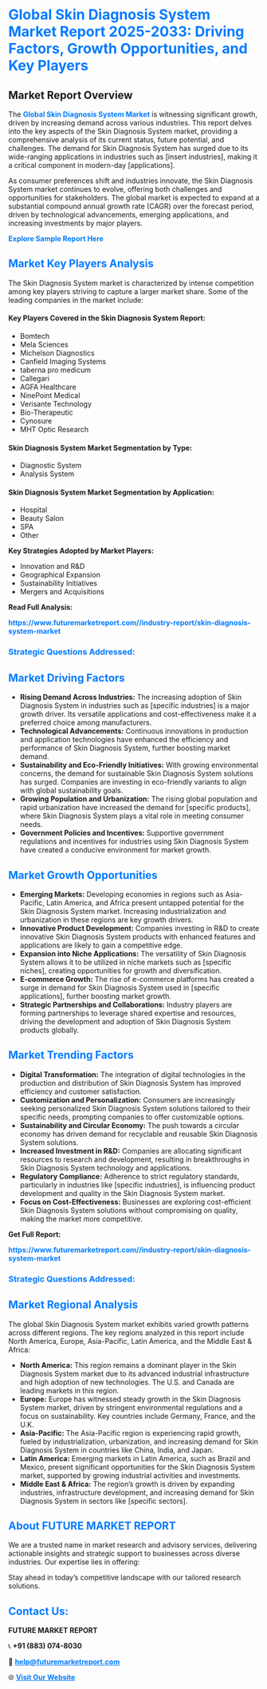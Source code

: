 <h1 style="color: #007BFF;">Global Skin Diagnosis System Market Report 2025-2033: Driving Factors, Growth Opportunities, and Key Players</h1>

<section id="overview">
<h2>Market Report Overview</h2>
<p>The <a href="https://www.futuremarketreport.com//industry-report/skin-diagnosis-system-market" style="color: #007BFF; text-decoration: none;"><strong>Global Skin Diagnosis System Market</strong></a> is witnessing significant growth, driven by increasing demand across various industries. This report delves into the key aspects of the Skin Diagnosis System market, providing a comprehensive analysis of its current status, future potential, and challenges. The demand for Skin Diagnosis System has surged due to its wide-ranging applications in industries such as [insert industries], making it a critical component in modern-day [applications].</p>
<p>As consumer preferences shift and industries innovate, the Skin Diagnosis System market continues to evolve, offering both challenges and opportunities for stakeholders. The global market is expected to expand at a substantial compound annual growth rate (CAGR) over the forecast period, driven by technological advancements, emerging applications, and increasing investments by major players.</p>
</section>

<section id="overview">
<p><a href="https://www.futuremarketreport.com//request-sample/reportId=64760" style="color: #007BFF; text-decoration: none;"><strong>Explore Sample Report Here</strong></a></p>
</section>

<section id="key-players">
<h2 style="color: #007BFF;">Market Key Players Analysis</h2>
<p>The Skin Diagnosis System market is characterized by intense competition among key players striving to capture a larger market share. Some of the leading companies in the market include:</p>
<h4>Key Players Covered in the Skin Diagnosis System Report:</h4>
<ul><li>Bomtech</li><li>Mela Sciences</li><li>Michelson Diagnostics</li><li>Canfield Imaging Systems</li><li>taberna pro medicum</li><li>Callegari</li><li>AGFA Healthcare</li><li>NinePoint Medical</li><li>Verisante Technology</li><li>Bio-Therapeutic</li><li>Cynosure</li><li>MHT Optic Research</li></ul>
<h4>Skin Diagnosis System Market Segmentation by Type:</h4>
<ul><li>Diagnostic System</li><li>Analysis System</li></ul>

<h4>Skin Diagnosis System Market Segmentation by Application:</h4>
<ul><li>Hospital</li><li>Beauty Salon</li><li>SPA</li><li>Other</li></ul>
<p><strong>Key Strategies Adopted by Market Players:</strong></p>
<ul>
<li>Innovation and R&D</li>
<li>Geographical Expansion</li>
<li>Sustainability Initiatives</li>
<li>Mergers and Acquisitions</li>
</ul>
</section>

<section>
<p><strong>Read Full Analysis: </strong></p><a href="https://www.futuremarketreport.com//industry-report/skin-diagnosis-system-market" style="color: #007BFF; text-decoration: none;"><strong>https://www.futuremarketreport.com//industry-report/skin-diagnosis-system-market</strong></a>
<h3 style="color: #007BFF;">Strategic Questions Addressed:</h3>
</section>

<section id="driving-factors">
<h2 style="color: #007BFF;">Market Driving Factors</h2>
<ul>
<li><strong>Rising Demand Across Industries:</strong> The increasing adoption of Skin Diagnosis System in industries such as [specific industries] is a major growth driver. Its versatile applications and cost-effectiveness make it a preferred choice among manufacturers.</li>
<li><strong>Technological Advancements:</strong> Continuous innovations in production and application technologies have enhanced the efficiency and performance of Skin Diagnosis System, further boosting market demand.</li>
<li><strong>Sustainability and Eco-Friendly Initiatives:</strong> With growing environmental concerns, the demand for sustainable Skin Diagnosis System solutions has surged. Companies are investing in eco-friendly variants to align with global sustainability goals.</li>
<li><strong>Growing Population and Urbanization:</strong> The rising global population and rapid urbanization have increased the demand for [specific products], where Skin Diagnosis System plays a vital role in meeting consumer needs.</li>
<li><strong>Government Policies and Incentives:</strong> Supportive government regulations and incentives for industries using Skin Diagnosis System have created a conducive environment for market growth.</li>
</ul>
</section>

<section id="growth-opportunities">
<h2 style="color: #007BFF;">Market Growth Opportunities</h2>
<ul>
<li><strong>Emerging Markets:</strong> Developing economies in regions such as Asia-Pacific, Latin America, and Africa present untapped potential for the Skin Diagnosis System market. Increasing industrialization and urbanization in these regions are key growth drivers.</li>
<li><strong>Innovative Product Development:</strong> Companies investing in R&D to create innovative Skin Diagnosis System products with enhanced features and applications are likely to gain a competitive edge.</li>
<li><strong>Expansion into Niche Applications:</strong> The versatility of Skin Diagnosis System allows it to be utilized in niche markets such as [specific niches], creating opportunities for growth and diversification.</li>
<li><strong>E-commerce Growth:</strong> The rise of e-commerce platforms has created a surge in demand for Skin Diagnosis System used in [specific applications], further boosting market growth.</li>
<li><strong>Strategic Partnerships and Collaborations:</strong> Industry players are forming partnerships to leverage shared expertise and resources, driving the development and adoption of Skin Diagnosis System products globally.</li>
</ul>
</section>

<section id="trending-factors">
<h2 style="color: #007BFF;">Market Trending Factors</h2>
<ul>
<li><strong>Digital Transformation:</strong> The integration of digital technologies in the production and distribution of Skin Diagnosis System has improved efficiency and customer satisfaction.</li>
<li><strong>Customization and Personalization:</strong> Consumers are increasingly seeking personalized Skin Diagnosis System solutions tailored to their specific needs, prompting companies to offer customizable options.</li>
<li><strong>Sustainability and Circular Economy:</strong> The push towards a circular economy has driven demand for recyclable and reusable Skin Diagnosis System solutions.</li>
<li><strong>Increased Investment in R&D:</strong> Companies are allocating significant resources to research and development, resulting in breakthroughs in Skin Diagnosis System technology and applications.</li>
<li><strong>Regulatory Compliance:</strong> Adherence to strict regulatory standards, particularly in industries like [specific industries], is influencing product development and quality in the Skin Diagnosis System market.</li>
<li><strong>Focus on Cost-Effectiveness:</strong> Businesses are exploring cost-efficient Skin Diagnosis System solutions without compromising on quality, making the market more competitive.</li>
</ul>
</section>

<section>
<p><strong>Get Full Report: </strong></p><a href="https://www.futuremarketreport.com//industry-report/skin-diagnosis-system-market" style="color: #007BFF; text-decoration: none;"><strong>https://www.futuremarketreport.com//industry-report/skin-diagnosis-system-market</strong></a>
<h3 style="color: #007BFF;">Strategic Questions Addressed:</h3>
</section>


<section id="regional-analysis">
<h2 style="color: #007BFF;">Market Regional Analysis</h2>
<p>The global Skin Diagnosis System market exhibits varied growth patterns across different regions. The key regions analyzed in this report include North America, Europe, Asia-Pacific, Latin America, and the Middle East & Africa:</p>
<ul>
<li><strong>North America:</strong> This region remains a dominant player in the Skin Diagnosis System market due to its advanced industrial infrastructure and high adoption of new technologies. The U.S. and Canada are leading markets in this region.</li>
<li><strong>Europe:</strong> Europe has witnessed steady growth in the Skin Diagnosis System market, driven by stringent environmental regulations and a focus on sustainability. Key countries include Germany, France, and the U.K.</li>
<li><strong>Asia-Pacific:</strong> The Asia-Pacific region is experiencing rapid growth, fueled by industrialization, urbanization, and increasing demand for Skin Diagnosis System in countries like China, India, and Japan.</li>
<li><strong>Latin America:</strong> Emerging markets in Latin America, such as Brazil and Mexico, present significant opportunities for the Skin Diagnosis System market, supported by growing industrial activities and investments.</li>
<li><strong>Middle East & Africa:</strong> The region’s growth is driven by expanding industries, infrastructure development, and increasing demand for Skin Diagnosis System in sectors like [specific sectors].</li>
</ul>
</section>

<footer>
<h2 style="color: #007BFF;">About FUTURE MARKET REPORT</h2>
<p>We are a trusted name in market research and advisory services, delivering actionable insights and strategic support to businesses across diverse industries. Our expertise lies in offering:</p>

<p>Stay ahead in today’s competitive landscape with our tailored research solutions.</p>

<h2 style="color: #007BFF;">Contact Us:</h2>
<p><strong>FUTURE MARKET REPORT</strong></p>
<p>📞 <strong>+91 (883) 074-8030</strong></p>
<p>📧 <strong><a href="mailto:help@futuremarketreport.com" style="color: #007BFF;">help@futuremarketreport.com</a></strong></p>
<p>🌐 <strong><a href="https://www.futuremarketreport.com/" style="color: #007BFF;">Visit Our Website</a></strong></p>
</footer>